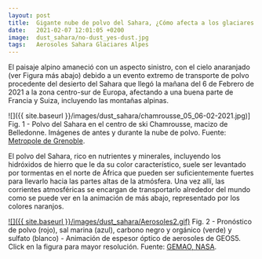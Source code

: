 ```yaml
---
layout: post
title:  Gigante nube de polvo del Sahara, ¿Cómo afecta a los glaciares Alpinos?
date:   2021-02-07 12:01:05 +0200
image:  dust_sahara/no-dust_yes-dust.jpg
tags:   Aerosoles Sahara Glaciares Alpes
---
```


El paisaje alpino amaneció con un aspecto sinistro, con el cielo anaranjado (ver Figura más abajo) debido a un evento extremo de transporte de polvo procedente del desierto del Sahara que llegó la mañana del 6 de Febrero de 2021 a la zona centro-sur de Europa, afectando a una buena parte de Francia y Suiza, incluyendo las montañas alpinas.

![]({{ site.baseurl }}/images/dust_sahara/chamrousse_05_06-02-2021.jpg)] Fig. 1 - Polvo del Sahara en el centro de ski Chamrousse, macizo de Belledonne. Imágenes de antes y durante la nube de polvo. Fuente: [Metropole de Grenoble](https://www.grenoblealpesmetropole.fr/159-webcams.htm).

El polvo del Sahara, rico en nutrientes y minerales, incluyendo los hidróxidos de hierro que le da su color característico, suele ser levantado por tormentas en el norte de África que pueden ser suficientemente fuertes para llevarlo hacia las partes altas de la atmósfera. Una vez allí, las corrientes atmosféricas se encargan de transportarlo alrededor del mundo como se puede ver en la animación de más abajo, representado por los colores naranjos.

[![]({{ site.baseurl }}/images/dust_sahara/Aerosoles2.gif)](https://gmao.gsfc.nasa.gov/research/aerosol/modeling/nr1_movie/aerosols_geos5.mp4 "Aerosoles") Fig. 2 - Pronóstico de polvo (rojo), sal marina (azul), carbono negro y orgánico (verde) y sulfato (blanco) - Animación de espesor óptico de aerosoles de GEOS5. Click en la figura para mayor resolución. Fuente: [GEMAO, NASA](https://gmao.gsfc.nasa.gov/research/aerosol/modeling/nr1_movie/).

